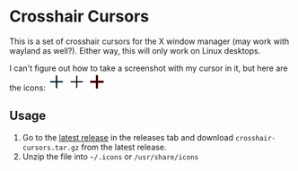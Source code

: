# Crosshair Cursors

This is a set of crosshair cursors for the X window manager (may work with wayland as well?). Either way, this will only work on Linux desktops.

I can't figure out how to take a screenshot with my cursor in it, but here are the icons:
![active](img/active.png)
![default](img/default.png)
![problem](img/problem.png)

## Usage

1. Go to the [latest release](https://github.com/Dworv/crosshair-cursor/releases/tag/v0.5) in the releases tab and download `crosshair-cursors.tar.gz` from the latest release.
2. Unzip the file into `~/.icons` or  `/usr/share/icons`
